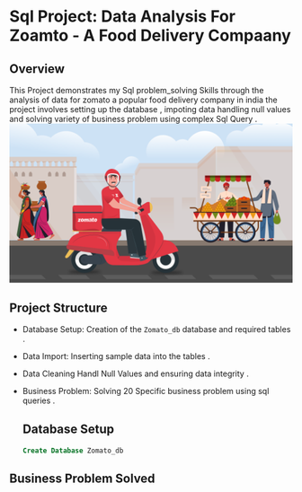 # Sql Project: Data Analysis For Zoamto - A Food Delivery Compaany

## Overview
This Project demonstrates my Sql problem_solving Skills through the analysis of data for zomato a popular food delivery company in india the project involves setting up the database , impoting data handling null values and solving variety of business problem using complex Sql Query .
![](https://github.com/mina407/Zomato_Sql/blob/main/Zomato_1.png)

## Project Structure
* Database Setup: Creation of the `Zomato_db` database and required tables .
* Data Import: Inserting sample data into the tables .
* Data Cleaning Handl Null Values and ensuring data integrity .
* Business Problem: Solving 20 Specific business problem using sql queries .

  ## Database Setup
  ```sql
  Create Database Zomato_db
  ```
## Business Problem Solved
